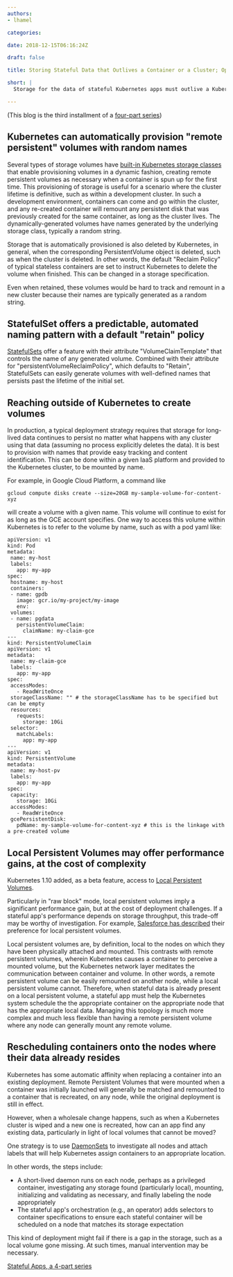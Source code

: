 ```yaml
---
authors:
- lhamel

categories:

date: 2018-12-15T06:16:24Z

draft: false

title: Storing Stateful Data that Outlives a Container or a Cluster; Optimizing for Local Volumes

short: |
  Storage for the data of stateful Kubernetes apps must outlive a Kubernetes container or a cluster, and can be optimized with Local Volumes; the third blog of a series of 4 on Stateless Kubernetes Apps

---
```

(This blog is the third installment of a [four-part series](/post/stateful-apps-toc))

## Kubernetes can automatically provision "remote persistent" volumes with random names

Several types of storage volumes have [built-in Kubernetes storage classes](https://kubernetes.io/docs/concepts/storage/storage-classes/) that enable provisioning volumes in a dynamic fashion, creating remote persistent volumes as necessary when a container is spun up for the first time. This provisioning of storage is useful for a scenario where the cluster lifetime is definitive, such as within a development cluster. In such a development environment, containers can come and go within the cluster, and any re-created container will remount any persistent disk that was previously created for the same container, as long as the cluster lives. The dynamically-generated volumes have names generated by the underlying storage class, typically a random string. 

Storage that is automatically provisioned is also deleted by Kubernetes, in general, when the corresponding PersistentVolume object is deleted, such as when the cluster is deleted. In other words, the default "Reclaim Policy" of typical stateless containers are set to instruct Kubernetes to delete the volume when finished. This can be changed in a storage specification.

Even when retained, these volumes would be hard to track and remount in a new cluster because their names are typically generated as a random string.


## StatefulSet offers a predictable, automated naming pattern with a default "retain" policy

[StatefulSets](https://kubernetes.io/docs/concepts/workloads/controllers/statefulset/) offer a feature with their attribute "VolumeClaimTemplate" that controls the name of any generated volume. Combined with their attribute for "persistentVolumeReclaimPolicy", which defaults to "Retain", StatefulSets can easily generate volumes with well-defined names that persists past the lifetime of the initial set.


## Reaching outside of Kubernetes to create volumes

In production, a typical deployment strategy requires that storage for long-lived data continues to persist 
no matter what happens with any cluster using that data (assuming no process explicitly deletes the data). 
It is best to provision with names that provide easy tracking 
and content identification. This can be done within a given IaaS platform and provided to the Kubernetes cluster, 
to be mounted by name.

For example, in Google Cloud Platform, a command like

```
gcloud compute disks create --size=20GB my-sample-volume-for-content-xyz
```

will create a volume with a given name. This volume will continue to exist for as long as the GCE account specifies. 
One way to access this volume within Kubernetes is to refer to the volume by name, such as with a pod yaml like:


```
apiVersion: v1
kind: Pod
metadata:
 name: my-host
 labels:
   app: my-app
spec:
 hostname: my-host
 containers:
 - name: gpdb
   image: gcr.io/my-project/my-image
   env:
 volumes:
 - name: pgdata
   persistentVolumeClaim:
     claimName: my-claim-gce
---
kind: PersistentVolumeClaim
apiVersion: v1
metadata:
 name: my-claim-gce
 labels:
   app: my-app
spec:
 accessModes:
   - ReadWriteOnce
 storageClassName: "" # the storageClassName has to be specified but can be empty
 resources:
   requests:
     storage: 10Gi
 selector:
   matchLabels:
     app: my-app
---
apiVersion: v1
kind: PersistentVolume
metadata:
 name: my-host-pv
 labels:
   app: my-app 
spec:
 capacity:
   storage: 10Gi
 accessModes:
   - ReadWriteOnce
 gcePersistentDisk:
   pdName: my-sample-volume-for-content-xyz # this is the linkage with a pre-created volume
```

## Local Persistent Volumes may offer performance gains, at the cost of complexity

Kubernetes 1.10 added, as a beta feature, access to 
[Local Persistent Volumes](https://kubernetes.io/docs/concepts/storage/volumes/#local). 

Particularly in "raw block" mode, local persistent volumes imply a significant performance gain, 
but at the cost of deployment challenges. If a stateful app's performance depends on storage 
throughput, this trade-off may be worthy of investigation. For example, 
[Salesforce has described](https://engineering.salesforce.com/provisioning-kubernetes-local-persistent-volumes-61a82d1d06b0) 
their preference for local persistent volumes.

Local persistent volumes are, by definition, local to the nodes on which they have been physically attached
and mounted. 
This contrasts with remote persistent volumes, wherein Kubernetes causes a container to perceive
a mounted volume, but the Kubernetes network layer meditates the communication between
container and volume.
In other words, a remote persistent volume can be easily remounted on another node, while a local persistent 
 volume cannot. Therefore, when stateful data is already present on a local persistent volume, 
 a stateful app must help the Kubernetes system schedule the 
 the appropriate container on the appropriate node that has the appropriate local data. Managing this 
  topology is much more complex 
 and much less flexible than having a remote persistent volume where any node can generally 
 mount any remote volume.

## Rescheduling containers onto the nodes where their data already resides

Kubernetes has some automatic affinity when replacing a container into an existing deployment. 
Remote Persistent Volumes that were mounted when a container was initially launched will generally be matched 
and remounted to a container that is recreated, on any node, while the original deployment is still in effect.

However, when a wholesale change happens, such as when a Kubernetes cluster is wiped and a new one 
is recreated, how can an app find any existing data, particularly in light of local volumes 
that cannot be moved?

One strategy is to use [DaemonSets](https://kubernetes.io/docs/concepts/workloads/controllers/daemonset/) to investigate all nodes and attach labels that will help Kubernetes assign containers to an appropriate location.

In other words, the steps include:

*   A short-lived daemon runs on each node, perhaps as a privileged container, investigating any storage found (particularly local), 
mounting, initializing and validating as necessary, and finally labeling the node appropriately
*   The stateful app's orchestration (e.g., an operator) adds selectors to container specifications to ensure 
each stateful container will be scheduled on a node that matches its storage expectation

This kind of deployment might fail if there is a gap in the storage, such as a local volume gone missing. 
At such times, manual intervention may be necessary.

[Stateful Apps, a 4-part series](/post/stateful-apps-toc)
